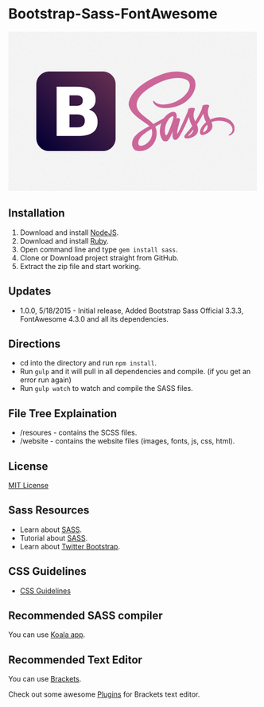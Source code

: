 # Bootstrap-Sass-FontAwesome 

![Bootstrap-Sass-FontAwesome](website/images/bootstrap-sass.jpg)

## Installation
1. Download and install [NodeJS](https://nodejs.org/).
2. Download and install [Ruby](https://www.ruby-lang.org/en/).
3. Open command line and type `gem install sass`.
4. Clone or Download project straight from GitHub.
5. Extract the zip file and start working.

## Updates
* 1.0.0, 5/18/2015 - Initial release, Added Bootstrap Sass Official 3.3.3, FontAwesome 4.3.0 and all its dependencies.

## Directions
* cd into the directory and run `npm install`.
* Run `gulp` and it will pull in all dependencies and compile. (if you get an error run again)
* Run `gulp watch` to watch and compile the SASS files.

## File Tree Explaination
* /resoures - contains the SCSS files.
* /website - contains the website files (images, fonts, js, css, html).

## License
[MIT License](LICENSE)

## Sass Resources
* Learn about [SASS](http://sass-lang.com/guide).
* Tutorial about [SASS](http://leveluptuts.com/tutorials/sass-tutorials).
* Learn about [Twitter Bootstrap](http://getbootstrap.com/css/).

## CSS Guidelines
* [CSS Guidelines](http://cssguidelin.es/)

## Recommended SASS compiler
You can use [Koala app](http://koala-app.com/).

## Recommended Text Editor

You can use [Brackets](http://brackets.io/).

Check out some awesome [Plugins](https://github.com/GBratsos/brackets-zurb-foundation) for Brackets text editor.
